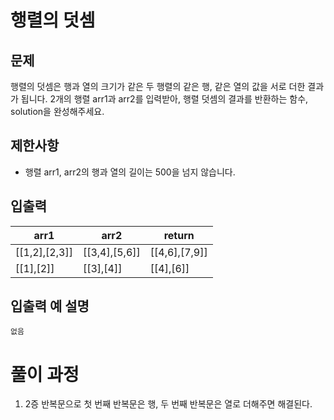 # 행렬의 덧셈

## 문제

행렬의 덧셈은 행과 열의 크기가 같은 두 행렬의 같은 행, 같은 열의 값을 서로 더한 결과가 됩니다. 
2개의 행렬 arr1과 arr2를 입력받아, 행렬 덧셈의 결과를 반환하는 함수, solution을 완성해주세요.

## 제한사항

- 행렬 arr1, arr2의 행과 열의 길이는 500을 넘지 않습니다.

## 입출력

|arr1|arr2|return|
|------|---|---|
|[[1,2],[2,3]]|[[3,4],[5,6]]|[[4,6],[7,9]]|
|[[1],[2]]|[[3],[4]]|[[4],[6]]|

## 입출력 예 설명

```
없음
```

# 풀이 과정

1. 2증 반복문으로 첫 번째 반복문은 행, 두 번째 반복문은 열로 더해주면 해결된다.